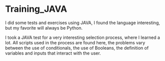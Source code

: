 # Training_JAVA
I did some tests and exercises using JAVA, I found the language interesting, but my favorite will always be Python.

I took a JAVA test for a very interesting selection process, where I learned a lot. All scripts used in the process are found here, the problems vary between the use of conditionals, the use of Booleans, the definition of variables and inputs that interact with the user.
